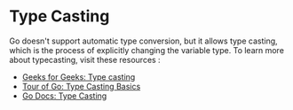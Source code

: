 # Type Casting

Go doesn't support automatic type conversion, but it allows type casting, which is the process of explicitly changing the variable type. To learn more about typecasting, visit these resources :

- [Geeks for Geeks: Type casting](https://www.geeksforgeeks.org/type-casting-or-type-conversion-in-golang/)
- [Tour of Go: Type Casting Basics](https://go.dev/tour/basics/13)
- [Go Docs: Type Casting](https://golangdocs.com/type-casting-in-golang)
